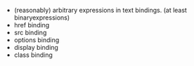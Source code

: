 * (reasonably) arbitrary expressions in text bindings. (at least binaryexpressions)
* href binding
* src binding
* options binding
* display binding
* class binding
